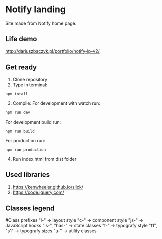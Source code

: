 # Notify landing
Site made from Notify home page.

## Life demo
http://dariuszbaczyk.pl/portfolio/notify-lp-v2/

## Get ready
1. Clone repository
2. Type in terminal:
```
npm intall
```
3. Compile:
For development with watch run:
```
npm run dev
```

For development build run:
```
npm run build
```

For production run:
```
npm run production
```
4. Run index.html from dist folder

## Used libraries
1. https://kenwheeler.github.io/slick/
2. https://code.jquery.com/

## Classes legend

#Class prefixes
"l-" -> layout style
"c-" -> component style
"js-" -> JavaScript hooks
"is-", "has-" -> state classes
"t-" -> typografy style
"t1", "s1" -> typografy sizes
"u-" -> utility classes
